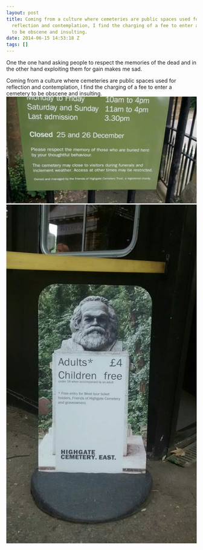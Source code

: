 ```yaml
---
layout: post
title: Coming from a culture where cemeteries are public spaces used for
  reflection and contemplation, I find the charging of a fee to enter a cemetery
  to be obscene and insulting.
date: 2014-06-15 14:53:18 Z
tags: []
---
```

One the one hand asking people to respect the memories of the dead and in the other hand exploiting them for gain makes me sad.

Coming from a culture where cemeteries are public spaces used for reflection and contemplation, I find the charging of a fee to enter a cemetery to be obscene and insulting.
![](/media/2014/06/88859264004_0.jpg)
![](/media/2014/06/88859264004_1.jpg)
